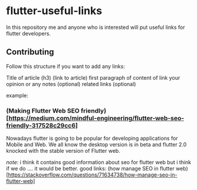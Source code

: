 # flutter-useful-links
In this repository me and anyone who is interested will put useful links for flutter developers.

## Contributing 

Follow this structure if you want to add any links:

Title of article (h3) (link to article)
first paragraph of content of link
your opinion or any notes (optional)
related links (optional)


example:

### (Making Flutter Web SEO friendly)[https://medium.com/mindful-engineering/flutter-web-seo-friendly-317528c29cc6]
Nowadays flutter is going to be popular for developing applications for Mobile and Web. We all know the desktop version is in beta and flutter 2.0 knocked with the stable version of Flutter web.

*note*: i think it contains good information about seo for flutter web but i think if we do .... it would be better.
good links: (how manage SEO in flutter web)[https://stackoverflow.com/questions/71634738/how-manage-seo-in-flutter-web]

